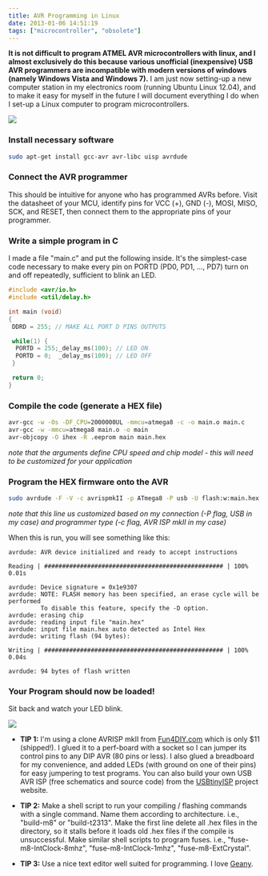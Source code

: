 ```yaml
---
title: AVR Programming in Linux
date: 2013-01-06 14:51:19
tags: ["microcontroller", "obsolete"]
---
```




__It is not difficult to program ATMEL AVR microcontrollers with linux, and I almost exclusively do this because various unofficial (inexpensive) USB AVR programmers are incompatible with modern versions of windows (namely Windows Vista and Windows 7).__ I am just now setting-up a new computer station in my electronics room (running Ubuntu Linux 12.04), and to make it easy for myself in the future I will document everything I do when I set-up a Linux computer to program microcontrollers.

<div class="text-center img-border">

![](https://swharden.com/static/2013/01/06/mcu-programmer-far.jpg)

</div>

### Install necessary software

```bash
sudo apt-get install gcc-avr avr-libc uisp avrdude
```

### Connect the AVR programmer

This should be intuitive for anyone who has programmed AVRs before. Visit the datasheet of your MCU, identify pins for VCC (+), GND (-), MOSI, MISO, SCK, and RESET, then connect them to the appropriate pins of your programmer.

### Write a simple program in C

I made a file "main.c" and put the following inside. It's the simplest-case code necessary to make every pin on PORTD (PD0, PD1, ..., PD7) turn on and off repeatedly, sufficient to blink an LED.

```c
#include <avr/io.h>
#include <util/delay.h>

int main (void)
{
 DDRD = 255; // MAKE ALL PORT D PINS OUTPUTS

 while(1) {
  PORTD = 255;_delay_ms(100); // LED ON
  PORTD = 0;  _delay_ms(100); // LED OFF
 }

 return 0;
}
```

### Compile the code (generate a HEX file)

```bash
avr-gcc -w -Os -DF_CPU=2000000UL -mmcu=atmega8 -c -o main.o main.c
avr-gcc -w -mmcu=atmega8 main.o -o main
avr-objcopy -O ihex -R .eeprom main main.hex
```

_note that the arguments define CPU speed and chip model - this will need to be customized for your application_

### Program the HEX firmware onto the AVR

```bash
sudo avrdude -F -V -c avrispmkII -p ATmega8 -P usb -U flash:w:main.hex
```

_note that this line us customized based on my connection (-P flag, USB in my case) and programmer type (-c flag, AVR ISP mkII in my case)_

When this is run, you will see something like this:

```
avrdude: AVR device initialized and ready to accept instructions

Reading | ################################################## | 100% 0.01s

avrdude: Device signature = 0x1e9307
avrdude: NOTE: FLASH memory has been specified, an erase cycle will be performed
         To disable this feature, specify the -D option.
avrdude: erasing chip
avrdude: reading input file "main.hex"
avrdude: input file main.hex auto detected as Intel Hex
avrdude: writing flash (94 bytes):

Writing | ################################################## | 100% 0.04s

avrdude: 94 bytes of flash written
```

### Your Program should now be loaded!

Sit back and watch your LED blink.

<div class="text-center img-border">

![](https://swharden.com/static/2013/01/06/mcu-programmer-close.jpg)

</div>

* __TIP 1:__ I'm using a clone AVRISP mkII from [Fun4DIY.com](http://fun4diy.com/AVRISP_mkII.htm) which is only $11 (shipped!). I glued it to a perf-board with a socket so I can jumper its control pins to any DIP AVR (80 pins or less). I also glued a breadboard for my convenience, and added LEDs (with ground on one of their pins) for easy jumpering to test programs. You can also build your own USB AVR ISP (free schematics and source code) from the [USBtinyISP](http://www.ladyada.net/make/usbtinyisp/) project website.

* __TIP 2:__ Make a shell script to run your compiling / flashing commands with a single command. Name them according to architecture. i.e., "build-m8" or "build-t2313". Make the first line delete all .hex files in the directory, so it stalls before it loads old .hex files if the compile is unsuccessful.  Make similar shell scripts to program fuses. i.e., "fuse-m8-IntClock-8mhz", "fuse-m8-IntClock-1mhz", "fuse-m8-ExtCrystal".

* __TIP 3:__ Use a nice text editor well suited for programming. I love [Geany](http://www.geany.org/).